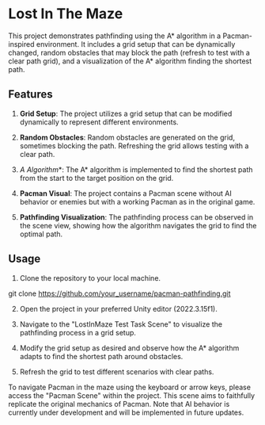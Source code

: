 # Lost In The Maze
This project demonstrates pathfinding using the A* algorithm in a Pacman-inspired environment. It includes a grid setup that can be dynamically changed, random obstacles that may block the path (refresh to test with a clear path grid), and a visualization of the A* algorithm finding the shortest path.

## Features

1. **Grid Setup**: The project utilizes a grid setup that can be modified dynamically to represent different environments.

2. **Random Obstacles**: Random obstacles are generated on the grid, sometimes blocking the path. Refreshing the grid allows testing with a clear path.

3. **A* Algorithm**: The A* algorithm is implemented to find the shortest path from the start to the target position on the grid.

4. **Pacman Visual**: The project contains a Pacman scene without AI behavior or enemies but with a working Pacman as in the original game.

5. **Pathfinding Visualization**: The pathfinding process can be observed in the scene view, showing how the algorithm navigates the grid to find the optimal path.

## Usage

1. Clone the repository to your local machine.

git clone https://github.com/your_username/pacman-pathfinding.git

2. Open the project in your preferred Unity editor (2022.3.15f1).

3. Navigate to the "LostInMaze Test Task Scene" to visualize the pathfinding process in a grid setup.

4. Modify the grid setup as desired and observe how the A* algorithm adapts to find the shortest path around obstacles.

5. Refresh the grid to test different scenarios with clear paths.


To navigate Pacman in the maze using the keyboard or arrow keys, please access the "Pacman Scene" within the project. This scene aims to faithfully replicate the original mechanics of Pacman. Note that AI behavior is currently under development and will be implemented in future updates.
